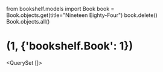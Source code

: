 from bookshelf.models 
import Book
book = Book.objects.get(title="Nineteen Eighty-Four")
book.delete()
Book.objects.all()
# (1, {'bookshelf.Book': 1})
<QuerySet []>
